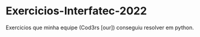 # Exercicios-Interfatec-2022
Exercicios que minha equipe (Cod3rs [our]) conseguiu resolver em python.
